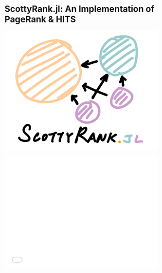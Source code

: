 # ScottyRank.jl: An Implementation of PageRank & HITS

![ScottyRank Logo](img/scottyrank-logo.png)

<embed src="tex/scottyrank.pdf" width="500" height="375" type="application/pdf">
